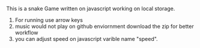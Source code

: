 This is a snake Game written on javascript working on local storage.


1. For running use arrow keys 
2. music would not play on github enviornment download the zip for better workflow
3. you can adjust speed on javascript varible name "speed".